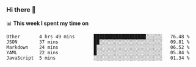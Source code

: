 ### Hi there 👋

<!--
This section is powered by waka-readme.
https://github.com/athul/waka-readme
-->
📊 **This week I spent my time on**
<!--START_SECTION:waka-->
```text
Other       4 hrs 49 mins       ███████████████████░░░░░░   76.48 % 
JSON        37 mins             ██░░░░░░░░░░░░░░░░░░░░░░░   09.81 % 
Markdown    24 mins             █░░░░░░░░░░░░░░░░░░░░░░░░   06.52 % 
YAML        22 mins             █░░░░░░░░░░░░░░░░░░░░░░░░   05.84 % 
JavaScript  5 mins              ░░░░░░░░░░░░░░░░░░░░░░░░░   01.34 %
```
<!--END_SECTION:waka-->

<!--
**nb5p/nb5p** is a ✨ _special_ ✨ repository because its `README.md` (this file) appears on your GitHub profile.

Here are some ideas to get you started:

- 🔭 I’m currently working on ...
- 🌱 I’m currently learning ...
- 👯 I’m looking to collaborate on ...
- 🤔 I’m looking for help with ...
- 💬 Ask me about ...
- 📫 How to reach me: ...
- 😄 Pronouns: ...
- ⚡ Fun fact: ...
-->

